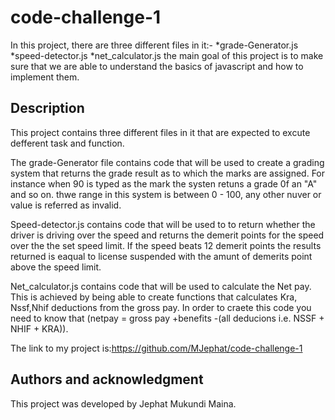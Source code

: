 # code-challenge-1
In this project, there are three different files in it:-
        *grade-Generator.js
        *speed-detector.js
        *net_calculator.js
the main goal of this project is to make sure that we are able to understand the basics of javascript and how to implement them.

## Description
This project contains three different files in it that are expected to excute defferent task and function.
    
The grade-Generator file contains code that will be used to create a grading system that returns the grade result as to which the marks are
assigned. For instance  when 90 is typed as the mark the systen retuns a grade 0f an "A" and so on. thwe range in this system is between  0 - 100, any other nuver or value is referred as invalid.

Speed-detector.js contains code that will be used to to return whether the driver is driving over the speed and returns the demerit points for the speed over the the set speed limit. If the speed beats 12 demerit points the results returned is eaqual to license suspended with the amunt of demerits point above the speed limit.

Net_calculator.js contains code that will be used to calculate the Net pay.
This is achieved by being able to create functions that calculates Kra, Nssf,Nhif deductions from the gross pay. In order to craete this code you need to know that (netpay = gross pay +benefits -(all deducions i.e. NSSF + NHIF + KRA)).

The link to my project is:https://github.com/MJephat/code-challenge-1

## Authors and acknowledgment
This project was developed by Jephat Mukundi Maina.


    
